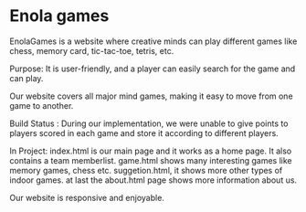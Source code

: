 # Enola games

EnolaGames is a website where creative minds can play different games like chess, memory card,  tic-tac-toe, tetris, etc.

Purpose: It is user-friendly, and a player can easily search for the game and can play.

Our website covers all major mind games, making it easy to move from one game to another.

Build Status : During our implementation, we were unable to give points to players scored in each game and store it according to different players.

In Project:
index.html is our main page and it works as a home page. It also contains a team memberlist.
game.html shows many interesting games like memory games, chess etc.
suggetion.html, it shows more other types of indoor games.
at last the about.html page shows more information about us.

Our website is responsive and enjoyable.


